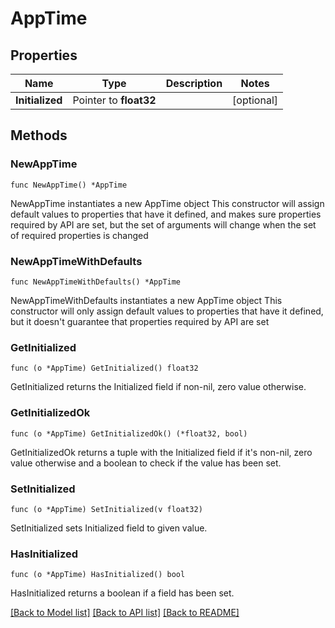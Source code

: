 # AppTime

## Properties

Name | Type | Description | Notes
------------ | ------------- | ------------- | -------------
**Initialized** | Pointer to **float32** |  | [optional] 

## Methods

### NewAppTime

`func NewAppTime() *AppTime`

NewAppTime instantiates a new AppTime object
This constructor will assign default values to properties that have it defined,
and makes sure properties required by API are set, but the set of arguments
will change when the set of required properties is changed

### NewAppTimeWithDefaults

`func NewAppTimeWithDefaults() *AppTime`

NewAppTimeWithDefaults instantiates a new AppTime object
This constructor will only assign default values to properties that have it defined,
but it doesn't guarantee that properties required by API are set

### GetInitialized

`func (o *AppTime) GetInitialized() float32`

GetInitialized returns the Initialized field if non-nil, zero value otherwise.

### GetInitializedOk

`func (o *AppTime) GetInitializedOk() (*float32, bool)`

GetInitializedOk returns a tuple with the Initialized field if it's non-nil, zero value otherwise
and a boolean to check if the value has been set.

### SetInitialized

`func (o *AppTime) SetInitialized(v float32)`

SetInitialized sets Initialized field to given value.

### HasInitialized

`func (o *AppTime) HasInitialized() bool`

HasInitialized returns a boolean if a field has been set.


[[Back to Model list]](../README.md#documentation-for-models) [[Back to API list]](../README.md#documentation-for-api-endpoints) [[Back to README]](../README.md)


